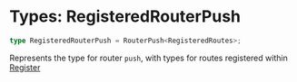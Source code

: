 # Types: RegisteredRouterPush

```ts
type RegisteredRouterPush = RouterPush<RegisteredRoutes>;
```

Represents the type for router `push`, with types for routes registered within [Register](../interfaces/Register.md)

